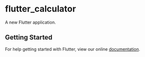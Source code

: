# flutter_calculator

A new Flutter application.

## Getting Started

For help getting started with Flutter, view our online
[documentation](https://flutter.io/).
